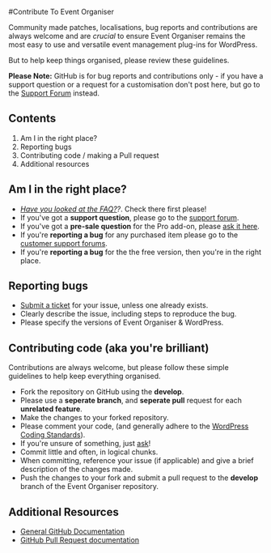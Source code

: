 #Contribute To Event Organiser

Community made patches, localisations, bug reports and contributions are always welcome and are *crucial* to ensure Event Organiser remains the most easy to use and versatile event management plug-ins for WordPress.

But to help keep things organised, please review these guidelines.

**Please Note:** GitHub is for bug reports and contributions only - if you have a support question or a request for a customisation don't post here, but go to the [Support Forum](https://wp-event-organiser.com/forums/) instead.


## Contents

 1. Am I in the right place?
 2. Reporting bugs
 3. Contributing code / making a Pull request
 4. Additional resources



## Am I in the right place?

 * *[Have you looked at the FAQ?](http://wp-event-organiser.com/faq/)?*. Check there first please!
 * If you've got a **support question**, please go to the [support forum](https://wp-event-organiser.com/forums/).
 * If you've got a **pre-sale question** for the Pro add-on, please [ask it here](http://wp-event-organiser.com/forums/forum/pre-sales-questions-pro/).
 * If you're **reporting a bug** for any purchased item please go to the [customer support forums](https://wp-event-organiser.com/forums/).
 * If you're **reporting a bug** for the the free version, then you're in the right place. 

 
## Reporting bugs

 * [Submit a ticket](https://github.com/stephenharris/Event-Organiser/issues?state=open) for your issue, unless one already exists. 
 * Clearly describe the issue, including steps to reproduce the bug.
 * Please specify the versions of Event Organiser & WordPress.

 
## Contributing code (aka you're brilliant)

Contributions are always welcome, but please follow these simple guidelines to help keep everything organised. 

 * Fork the repository on GitHub using the **develop**.
 * Please use a **seperate branch**, and **seperate pull** request for each **unrelated feature**. 
 * Make the changes to your forked repository.
 * Please comment your code, (and generally adhere to the [WordPress Coding Standards](https://codex.wordpress.org/WordPress_Coding_Standards)).
 * If you're unsure of something, just [ask](http://wp-event-organiser.com/contact)!
 * Commit little and often, in logical chunks.
 * When committing, reference your issue (if applicable) and give a brief description of the changes made.
 * Push the changes to your fork and submit a pull request to the **develop** branch of the Event Organiser repository.


## Additional Resources

* [General GitHub Documentation](https://help.github.com/)
* [GitHub Pull Request documentation](https://help.github.com/send-pull-requests/)